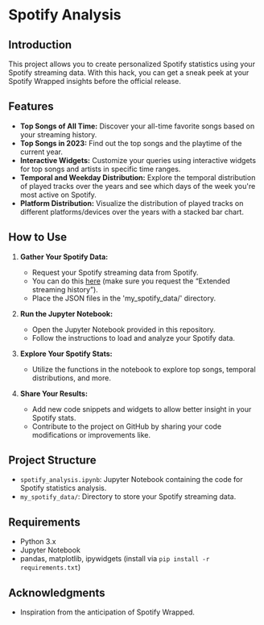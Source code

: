 # Spotify Analysis

## Introduction

This project allows you to create personalized Spotify statistics using your Spotify streaming data. With this hack, you can get a sneak peek at your Spotify Wrapped insights before the official release.

## Features

- **Top Songs of All Time:** Discover your all-time favorite songs based on your streaming history.
- **Top Songs in 2023:** Find out the top songs and the playtime of the current year.
- **Interactive Widgets:** Customize your queries using interactive widgets for top songs and artists in specific time ranges.
- **Temporal and Weekday Distribution:** Explore the temporal distribution of played tracks over the years and see which days of the week you're most active on Spotify.
- **Platform Distribution:** Visualize the distribution of played tracks on different platforms/devices over the years with a stacked bar chart.

## How to Use

1. **Gather Your Spotify Data:**
   - Request your Spotify streaming data from Spotify.
   - You can do this [here](https://www.spotify.com/account/privacy/) (make sure you request the “Extended streaming history”).
   - Place the JSON files in the 'my_spotify_data/' directory.

2. **Run the Jupyter Notebook:**
   - Open the Jupyter Notebook provided in this repository.
   - Follow the instructions to load and analyze your Spotify data.

3. **Explore Your Spotify Stats:**
   - Utilize the functions in the notebook to explore top songs, temporal distributions, and more.

4. **Share Your Results:**
   - Add new code snippets and widgets to allow better insight in your Spotify stats.
   - Contribute to the project on GitHub by sharing your code modifications or improvements like.

## Project Structure

- `spotify_analysis.ipynb`: Jupyter Notebook containing the code for Spotify statistics analysis.
- `my_spotify_data/`: Directory to store your Spotify streaming data.

## Requirements

- Python 3.x
- Jupyter Notebook
- pandas, matplotlib, ipywidgets (install via `pip install -r requirements.txt`)

## Acknowledgments

- Inspiration from the anticipation of Spotify Wrapped.

